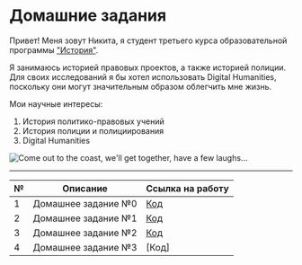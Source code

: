 # Домашние задания 

Привет! Меня зовут Никита, я студент третьего курса образовательной программы ["История"](https://www.hse.ru/ba/hist "Тыц").

Я занимаюсь историей правовых проектов, а также историей полиции. Для своих исследований я бы хотел использовать Digital Humanities, поскольку они могут значительным образом облегчить мне жизнь. 

Мои научные интересы: 

1. История политико-правовых учений 
2. История полиции и полициирования
3. Digital Humanities 

![](http://atomicjunkshop.com/wp-content/uploads/2016/12/die-hard-ventilation-shaft.jpg "Come out to the coast, we'll get together, have a few laughs...")

---

№|Описание|Ссылка на работу
---|:---:|:---
1|Домашнее задание №0|[Код](https://github.com/nickkh02/homework/blob/master/README.md)
2|Домашнее задание №1|[Код](https://github.com/nickkh02/python-dh-hw/blob/master/HW1.ipynb)
3|Домашнее задание №2|[Код](https://github.com/nickkh02/python-dh-hw/blob/master/HW2.ipynb)
4|Домашнее задание №3|[Код]
